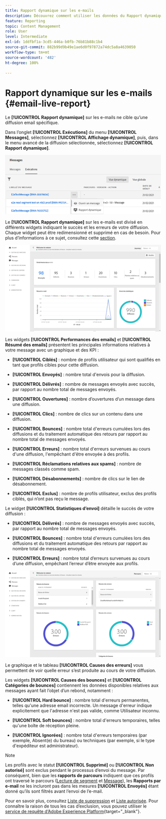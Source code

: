 ```yaml
---
title: Rapport dynamique sur les e-mails
description: Découvrez comment utiliser les données du Rapport dynamique sur les e-mails
feature: Reporting
topic: Content Management
role: User
level: Intermediate
exl-id: 1ddfbf1a-3cd5-446a-b0fb-76b81b88c1b4
source-git-commit: 882b99d9b49e1ae6d0f97872a74dc5a8a4639050
workflow-type: tm+mt
source-wordcount: '482'
ht-degree: 100%

---
```


# Rapport dynamique sur les e-mails {#email-live-report}

Le **[!UICONTROL Rapport dynamique]** sur les e-mails ne cible qu’une diffusion email spécifique.

Dans l’onglet **[!UICONTROL Exécutions]** du menu **[!UICONTROL Messages]**, sélectionnez **[!UICONTROL Affichage dynamique]**, puis, dans le menu avancé de la diffusion sélectionnée, sélectionnez **[!UICONTROL Rapport dynamique]**.

![](assets/live_report.png)

Le **[!UICONTROL Rapport dynamique]** sur les e-mails est divisé en différents widgets indiquant le succès et les erreurs de votre diffusion. Chaque widget peut être redimensionné et supprimé en cas de besoin. Pour plus d’informations à ce sujet, consultez cette [section](live-report.md#modify-dashboard).

![](assets/live_report_5.png)

Les widgets **[!UICONTROL Performances des emails]** et **[!UICONTROL Résumé des emails]** présentent les principales informations relatives à votre message avec un graphique et des KPI :

* **[!UICONTROL Ciblés]** : nombre de profils utilisateur qui sont qualifiés en tant que profils cibles pour cette diffusion.

* **[!UICONTROL Envoyés]** : nombre total d&#39;envois pour la diffusion.

* **[!UICONTROL Délivrés]** : nombre de messages envoyés avec succès, par rapport au nombre total de messages envoyés.

* **[!UICONTROL Ouvertures]** : nombre d’ouvertures d’un message dans une diffusion.

* **[!UICONTROL Clics]** : nombre de clics sur un contenu dans une diffusion.

* **[!UICONTROL Bounces]** : nombre total d&#39;erreurs cumulées lors des diffusions et du traitement automatique des retours par rapport au nombre total de messages envoyés.

* **[!UICONTROL Erreurs]** : nombre total d&#39;erreurs survenues au cours d&#39;une diffusion, l&#39;empêchant d&#39;être envoyée à des profils.

* **[!UICONTROL Réclamations relatives aux spams]** : nombre de messages classés comme spam.

* **[!UICONTROL Désabonnements]** : nombre de clics sur le lien de désabonnement.

* **[!UICONTROL Exclus]** : nombre de profils utilisateur, exclus des profils ciblés, qui n’ont pas reçu le message.

Le widget **[!UICONTROL Statistiques d’envoi]** détaille le succès de votre diffusion :

* **[!UICONTROL Délivrés]** : nombre de messages envoyés avec succès, par rapport au nombre total de messages envoyés.

* **[!UICONTROL Bounces]** : nombre total d&#39;erreurs cumulées lors des diffusions et du traitement automatique des retours par rapport au nombre total de messages envoyés.

* **[!UICONTROL Erreurs]** : nombre total d’erreurs survenues au cours d’une diffusion, empêchant l’erreur d’être envoyée aux profils.

![](assets/live_report_6.png)

Le graphique et le tableau **[!UICONTROL Causes des erreurs]** vous permettent de voir quelle erreur s’est produite au cours de votre diffusion.

Les widgets **[!UICONTROL Causes des bounces]** et **[!UICONTROL Catégories de bounces]** contiennent les données disponibles relatives aux messages ayant fait l’objet d’un rebond, notamment :

* **[!UICONTROL Hard bounce]** : nombre total d&#39;erreurs permanentes, telles qu&#39;une adresse email incorrecte. Un message d&#39;erreur indique explicitement que l&#39;adresse n&#39;est pas valide, comme Utilisateur inconnu.

* **[!UICONTROL Soft bounces]** : nombre total d&#39;erreurs temporaires, telles qu&#39;une boîte de réception pleine.

* **[!UICONTROL Ignorées]** : nombre total d&#39;erreurs temporaires (par exemple, Absent(e) du bureau) ou techniques (par exemple, si le type d&#39;expéditeur est administrateur).

<!--
![](assets/live_report_8.png)

>[!NOTE]
>
>The Offers widgets and metrics are only available if a decision was inserted in an email. For more information on Decision Management, refer to this [page](../offers/get-started/starting-offer-decisioning.md).

The **[!UICONTROL Offers statistic]** and **[!UICONTROL Offers statistics]** over time widgets measure your offer's success and impact on your targeted audience. It detail the main information relative to your message with KPIs:

* **[!UICONTROL Offer sent]**: Total number of sends for the offer.

* **[!UICONTROL Offer impression]**: Number of times the offer was opened in a delivery.

* **[!UICONTROL Offer clicks]**: Number of times an offer was clicked on in a delivery.
-->
>[!NOTE]
>
>Les profils avec le statut **[!UICONTROL Supprimé]** ou **[!UICONTROL Non autorisé]** sont exclus pendant le processus d’envoi du message. Par conséquent, bien que les **rapports de parcours** indiquent que ces profils ont traversé le parcours ([Lecture de segment](../building-journeys/read-segment.md) et [Message](../building-journeys/journeys-message.md)), les **Rapports par e-mail** ne les incluront pas dans les mesures **[!UICONTROL Envoyés]** étant donné qu’ils sont filtrés avant l’envoi de l’e-mail.
>
>Pour en savoir plus, consultez [Liste de suppression](../messages/suppression-list.md) et [Liste autorisée](../messages/allow-list.md). Pour connaître la raison de tous les cas d’exclusion, vous pouvez utiliser le [service de requête d‘Adobe Experience Platform](https://experienceleague.adobe.com/docs/experience-platform/query/api/getting-started.html?lang=fr){target=&quot;_blank&quot;}.
